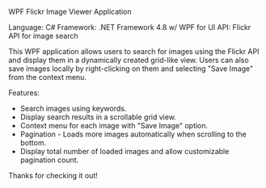 WPF Flickr Image Viewer Application

Language: C#
Framework: .NET Framework 4.8 w/ WPF for UI
API: Flickr API for image search

This WPF application allows users to search for images using the Flickr API and display them in a dynamically created grid-like view. Users can also save images locally by right-clicking on them and selecting "Save Image" from the context menu.

Features:
* Search images using keywords.
* Display search results in a scrollable grid view.
* Context menu for each image with "Save Image" option.
* Pagination - Loads more images automatically when scrolling to the bottom.
* Display total number of loaded images and allow customizable pagination count.

Thanks for checking it out!
